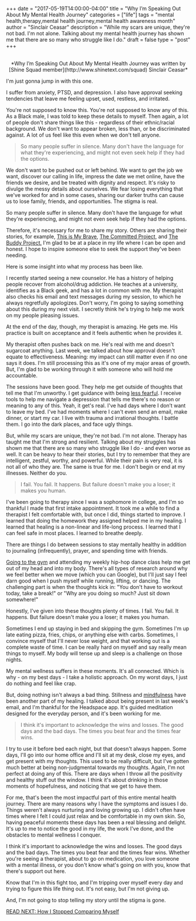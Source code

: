 +++
  date = "2017-05-19T14:00:00-04:00"
  title = "Why I’m Speaking Out About My Mental Health Journey"
  categories = ["life"]
  tags = "mental health,therapy,mental health journey,mental health awareness month"
  author = "Sinclair Ceasar"
  description = "While my scars are unique, they're not bad. I'm not alone. Talking about my mental health journey has shown me that there are so many who struggle like I do."
  draft = false
  type = "post"
+++



<br>
<center> *Why I’m Speaking Out About My Mental Health Journey was written by [Shine Squad member](http://www.shinetext.com/squad) Sinclair Ceasar* </center>

<span class="dropcap">I</span>'m just gonna jump in with this one. 

I suffer from anxiety, PTSD, and depression. I also have approval seeking tendencies that leave me feeling upset, used, restless, and irritated.

You're not supposed to know this. You're not supposed to know any of this. As a Black male, I was told to keep these details to myself. Then again, a lot of people don't share things like this - regardless of their ethnic/racial background. We don't want to appear broken, less than, or be discriminated against. A lot of us feel like this even when we don't tell anyone. 

> So many people suffer in silence. Many don't have the language for what they're experiencing, and might not even seek help if they had the options.

We don't want to be pushed out or left behind. We want to get the job we want, discover our calling in life, impress the date we met online, have the friends we desire, and be treated with dignity and respect. It's risky to divulge the messy details about ourselves. We fear losing everything that we've worked for and in some cases, sharing our darker truths can cause us to lose family, friends, and opportunities. The stigma is real. 

So many people suffer in silence. Many don't have the language for what they're experiencing, and might not even seek help if they had the options.

Therefore, it's necessary for me to share my story. Others are sharing their stories, for example, [This is My Brave](https://thisismybrave.org/), [The Committed Project](http://thecommittedproject.org/), and [The Buddy Project.](http://www.buddy-project.org/) I'm glad to be at a place in my life where I can be open and honest. I hope to inspire someone else to seek the support they've been needing.

Here is some insight into what my process has been like. 

I recently started seeing a new counselor. He has a history of helping people recover from alcohol/drug addiction. He teaches at a university, identifies as a Black geek, and has a lot in common with me. My therapist also checks his email and text messages during my session, to which he always regretfully apologizes. Don't worry, I'm going to saying something about this during my next visit. I secretly think he's trying to help me work on my people pleasing issues.

At the end of the day, though, my therapist is amazing. He gets me. His practice is built on acceptance and it feels authentic when he provides it.

My therapist often pushes back on me. He's real with me and doesn't sugarcoat anything. Last week, we talked about how approval doesn't equate to effectiveness. Meaning: my impact can still matter even if no one says it does. I'm still processing this as it's one of my major areas of growth. But, I'm glad to be working through it with someone who will hold me accountable. 

The sessions have been good. They help me get outside of thoughts that tell me that I'm unworthy. I get guidance with being [less fearful](http://advice.shinetext.com/articles/3-ways-to-slay-your-fears-and-why-we-worry-so-much/). I receive tools to help me navigate a depression that tells me there's no reason or meaning to any of this. Yeah, it get's real. I've had days where I don’t want to leave my bed. I've had moments where I can't even send an email, make dinner, or start my car. I live with trauma and irrational thoughts. I battle them. I go into the dark places, and face ugly things. 

But, while my scars are unique, they're not bad. I'm not alone. Therapy has taught me that I'm strong and resilient. Talking about my struggles has shown me that there are so many who struggle like I do - and even worse as well. It can be heavy to hear their stories, but I try to remember that they are intelligent, zestful, worthy, and powerful. While their pain is very real, it is not all of who they are. The same is true for me. I don't begin or end at my illnesses. Neither do you.

> I fail. You fail. It happens. But failure doesn't make you a loser; it makes you human. 

I've been going to therapy since I was a sophomore in college, and I'm so thankful I made that first intake appointment. It took me a while to find a therapist I felt comfortable with, but once I did, things started to improve. I learned that doing the homework they assigned helped me in my healing. I learned that healing is a non-linear and life-long process. I learned that I can feel safe in most places. I learned to breathe deeply. 

There are things I do between sessions to stay mentally healthy in addition to journaling (infrequently), prayer, and spending time with friends. 

[Going to the gym](http://advice.shinetext.com/articles/how-running-became-my-best-therapy/) and attending my weekly hip-hop dance class help me get out of my head and into my body. There's all types of research around why we feel better when we move (which you can Google), but I'll just say I feel darn good when I push myself while running, lifting, or dancing. The challenging part is when the thoughts kick in: "You don't have to workout today, take a break!" or "Why are you doing so much? Just sit down somewhere!"

Honestly, I've given into these thoughts plenty of times. I fail. You fail. It happens. But failure doesn't make you a loser; it makes you human. 

Sometimes I end up staying in bed and skipping the gym. Sometimes I'm up late eating pizza, fries, chips, or anything else with carbs. Sometimes, I convince myself that I'll never lose weight, and that working out is a complete waste of time. I can be really hard on myself and say really mean things to myself. My body will tense up and sleep is a challenge on those nights.

My mental wellness suffers in these moments. It's all connected. Which is why - on my best days - I take a holistic approach. On my worst days, I just do nothing and feel like crap. 

But, doing nothing isn't always a bad thing. Stillness and [mindfulness](http://advice.shinetext.com/articles/three-ways-mindfulness-can-make-you-less-biased/) have been another part of my healing. I talked about being present in last week's email, and I'm thankful for the Headspace app. It's guided meditation designed for the everyday person, and it's been working for me.

> I think it's important to acknowledge the wins and losses. The good days and the bad days. The times you beat fear and the times fear wins.

I try to use it before bed each night, but that doesn't always happen. Some days, I'll go into our home office and I'll sit at my desk, close my eyes, and get present with my thoughts. This used to be really difficult, but I've gotten much better at being non-judgmental towards my thoughts. Again, I'm not perfect at doing any of this. There are days when I throw all the positivity and healthy stuff out the window. I think it's about drinking in those moments of hopefulness, and noticing that we get to have them. 

For me, that's been the most impactful part of this entire mental health journey. There are many reasons why I have the symptoms and issues I do. Things weren't always nurturing and loving growing up. I didn't often have times where I felt I could just relax and be comfortable in my own skin. So, having peaceful moments these days has been a real blessing and delight. It's up to me to notice the good in my life, the work I've done, and the obstacles to mental wellness I conquer.

I think it's important to acknowledge the wins and losses. The good days and the bad days. The times you beat fear and the times fear wins. Whether you're seeing a therapist, about to go on medication, you love someone with a mental illness, or you don't know what's going on with you, know that there's support out here. 

Know that I'm in this fight too, and I'm tripping over myself every day and trying to figure this life thing out. It's not easy, but I'm not giving up.

And, I'm not going to stop telling my story until the stigma is gone.

[READ NEXT: How I Stopped Comparing Myself](http://advice.shinetext.com/articles/how-this-shine-squad-member-stopped-comparing-himself-to-others/)

<div class="pubexchange_module" id="pubexchange_below_content" data-pubexchange-module-id="2323"></div>

<script>(function(w, d, s, id) {
 w.PUBX=w.PUBX || {pub: "shine_text", discover: false, lazy: true};
 var js, pjs = d.getElementsByTagName(s)[0];
 if (d.getElementById(id)) return;
 js = d.createElement(s); js.id = id; js.async = true;
 js.src = "//main.pubexchange.com/loader.min.js";
 pjs.parentNode.insertBefore(js, pjs);
}(window, document, "script", "pubexchange-jssdk"));</script>
